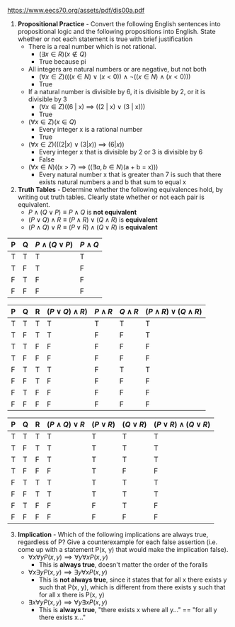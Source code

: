 https://www.eecs70.org/assets/pdf/dis00a.pdf

1. **Propositional Practice** - Convert the following English sentences into propositional logic and the following propositions into English. State whether or not each statement is true with brief justification
	- There is a real number which is not rational.
		- ($\exists x \in R$)($x \notin Q$)
		- True because pi
	- All integers are natural numbers or are negative, but not both
		- ($\forall x \in Z$)((($x \in N$) $\lor$ ($x < 0$)) $\land$ $\neg$(($x \in N$) $\land$ ($x < 0$)))
		- True
	- If a natural number is divisible by 6, it is divisible by 2, or it is divisible by 3
		- ($\forall x \in Z$)((6 | x) $\implies$ ((2 | x) $\lor$ (3 | x)))
		- True
	- ($\forall x \in Z$)($x \in Q$)
		- Every integer x is a rational number
		- True
	- ($\forall x \in Z$)((($2 | x$) $\lor$ ($3 | x$)) $\implies$ ($6 | x$))
		- Every integer x that is divisible by 2 or 3 is divisible by 6
		- False
	- ($\forall x \in N$)((x > 7) $\implies$ (($\exists a, b \in N$)(a + b = x)))
		- Every natural number x that is greater than 7 is such that there exists natural numbers a and b that sum to equal x
2. **Truth Tables** - Determine whether the following equivalences hold, by writing out truth tables. Clearly state whether or not each pair is equivalent.
	 - $P \land (Q \lor P) \equiv P \land Q$ is **not equivalent**
	 - $(P \lor Q) \land R \equiv (P \land R) \lor (Q \land R)$ is **equivalent**
	 - $(P \land Q)\lor R \equiv (P \lor R) \land (Q \lor R)$ is **equivalent**
	
| P | Q | $P \land (Q \lor P)$ | $P \land Q$ |
| ---- | ---- | ---- | ---- |
| T | T | T | T |
| T | F | T | F |
| F | T | F | F |
| F | F | F | F |

| P | Q | R | $(P \lor Q) \land R)$ | $P \land R$ | $Q \land R$ | $(P \land R) \lor (Q \land R)$ |
| ---- | ---- | ---- | ---- | ---- | ---- | ---- |
| T | T | T | T | T | T | T |
| T | F | T | T | F | F | T |
| T | T | F | F | F | F | F |
| T | F | F | F | F | F | F |
| F | T | T | T | F | T | T |
| F | F | T | F | F | F | F |
| F | T | F | F | F | F | F |
| F | F | F | F | F | F | F |

| P | Q | R | $(P \land Q)\lor R$ | $(P \lor R)$ | $(Q \lor R)$ | $(P \lor R) \land (Q \lor R)$ |
| ---- | ---- | ---- | ---- | ---- | ---- | ---- |
| T | T | T | T | T | T | T |
| T | F | T | T | T | T | T |
| T | T | F | T | T | T | T |
| T | F | F | F | T | F | F |
| F | T | T | T | T | T | T |
| F | F | T | T | T | T | T |
| F | T | F | F | F | T | F |
| F | F | F | F | F | F | F |

3. **Implication** - Which of the following implications are always true, regardless of P? Give a counterexample for each false assertion (i.e. come up with a statement P(x, y) that would make the implication false).
	- $\forall x \forall y P(x, y) \implies \forall y \forall xP(x, y)$
		- This is **always true**, doesn't matter the order of the foralls
	- $\forall x \exists y P(x, y) \implies \exists y \forall xP(x, y)$
		- This is **not always true**, since it states that for all x there exists y such that P(x, y), which is different from there exists y such that for all x there is P(x, y)
	- $\exists x \forall y P(x, y) \implies \forall y \exists xP(x, y)$
		- This is **always true**, "there exists x where all y..." == "for all y there exists x..."